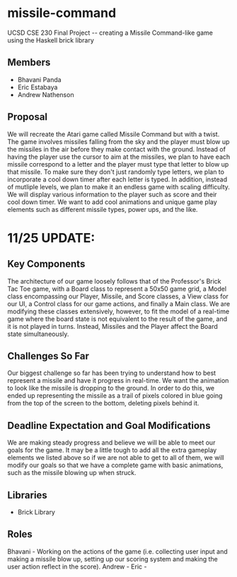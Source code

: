# missile-command
UCSD CSE 230 Final Project -- creating a Missile Command-like game using the Haskell brick library


## Members
- Bhavani Panda
- Eric Estabaya
- Andrew Nathenson

## Proposal
We will recreate the Atari game called Missile Command but with a twist. The game involves missiles falling from the sky and the player must blow up the missiles in the air before they make contact with the ground. Instead of having the player use the cursor to aim at the missiles, we plan to have each missile correspond to a letter and the player must type that letter to blow up that missile. To make sure they don't just randomly type letters, we plan to incorporate a cool down timer after each letter is typed. In addition, instead of mutliple levels, we plan to make it an endless game with scaling difficulty. We will display various information to the player such as score and their cool down timer. We want to add cool animations and unique game play elements such as different missile types, power ups, and the like.


# 11/25 UPDATE:

## Key Components
The architecture of our game loosely follows that of the Professor's Brick Tac Toe game, with a Board class to represent a 50x50 game grid, a Model class encompassing our Player, Missile, and Score classes, a View class for our UI, a Control class for our game actions, and finally a Main class.  We are modifying these classes extensively, however, to fit the model of a real-time game where the board state is not equivalent to the result of the game, and it is not played in turns.  Instead, Missiles and the Player affect the Board state simultaneously.

## Challenges So Far
Our biggest challenge so far has been trying to understand how to best represent a missile and have it progress in real-time. We want the animation to look like the missile is dropping to the ground. In order to do this, we ended up representing the missile as a trail of pixels colored in blue going from the top of the screen to the bottom, deleting pixels behind it.  

## Deadline Expectation and Goal Modifications
We are making steady progress and believe we will be able to meet our goals for the game. It may be a little tough to add all the extra gameplay elements we listed above so if we are not able to get to all of them, we will modify our goals so that we have a complete game with basic animations, such as the missile blowing up when struck.

## Libraries
- Brick Library

## Roles
Bhavani - Working on the actions of the game (i.e. collecting user input and making a missile blow up, setting up our scoring system and making the user action reflect in the score).
Andrew -
Eric - 
